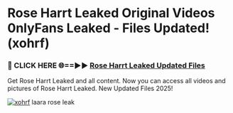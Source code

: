 # Rose Harrt Leaked Original Videos 0nlyFans Leaked - Files Updated! (xohrf)

<h3>🔴 CLICK HERE 🌐==►► <a href="https://tinyurl.com/x26r9saj" rel="nofollow">Rose Harrt Leaked Updated Files</a></h3>

Get Rose Harrt Leaked and all content. Now you can access all videos and pictures of Rose Harrt Leaked. New Updated Files 2025!

[![xohrf](https://i.imgur.com/LkgZPqh.gif)](https://tinyurl.com/x26r9saj)
laara rose leak